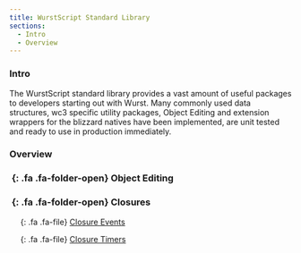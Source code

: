 ```yaml
---
title: WurstScript Standard Library
sections:
  - Intro
  - Overview
---
```


### Intro

The WurstScript standard library provides a vast amount of useful packages to developers starting out with Wurst. Many commonly used data structures, wc3 specific utility packages, Object Editing and extension wrappers for the blizzard natives have been implemented, are unit tested and ready to use in production immediately.

### Overview

### *&nbsp;*{: .fa .fa-folder-open} Object Editing

### *&nbsp;*{: .fa .fa-folder-open} Closures

&nbsp;&nbsp;&nbsp;&nbsp;*&nbsp;*{: .fa .fa-file} [Closure Events](stdlib/closure_events)

&nbsp;&nbsp;&nbsp;&nbsp;*&nbsp;*{: .fa .fa-file} [Closure Timers](stdlib/closure_timers)
